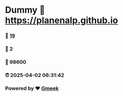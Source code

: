 # Dummy :link: https://planenalp.github.io 
### :page_facing_up: [19](https://planenalp.github.io/tag.html) 
### :speech_balloon: 2 
### :hibiscus: 98600 
### :alarm_clock: 2025-04-02 06:31:42 
### Powered by :heart: [Gmeek](https://github.com/Meekdai/Gmeek)
